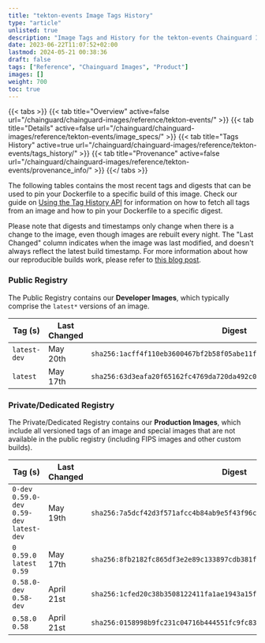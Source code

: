 ```yaml
---
title: "tekton-events Image Tags History"
type: "article"
unlisted: true
description: "Image Tags and History for the tekton-events Chainguard Image"
date: 2023-06-22T11:07:52+02:00
lastmod: 2024-05-21 00:38:36
draft: false
tags: ["Reference", "Chainguard Images", "Product"]
images: []
weight: 700
toc: true
---
```


{{< tabs >}}
{{< tab title="Overview" active=false url="/chainguard/chainguard-images/reference/tekton-events/" >}}
{{< tab title="Details" active=false url="/chainguard/chainguard-images/reference/tekton-events/image_specs/" >}}
{{< tab title="Tags History" active=true url="/chainguard/chainguard-images/reference/tekton-events/tags_history/" >}}
{{< tab title="Provenance" active=false url="/chainguard/chainguard-images/reference/tekton-events/provenance_info/" >}}
{{</ tabs >}}

The following tables contains the most recent tags and digests that can be used to pin your Dockerfile to a specific build of this image. Check our guide on [Using the Tag History API](/chainguard/chainguard-images/using-the-tag-history-api/) for information on how to fetch all tags from an image and how to pin your Dockerfile to a specific digest.

Please note that digests and timestamps only change when there is a change to the image, even though images are rebuilt every night. The "Last Changed" column indicates when the image was last modified, and doesn't always reflect the latest build timestamp. For more information about how our reproducible builds work, please refer to [this blog post](https://www.chainguard.dev/unchained/reproducing-chainguards-reproducible-image-builds).

### Public Registry
The Public Registry contains our **Developer Images**, which typically comprise the `latest*` versions of an image.

| Tag (s)       | Last Changed | Digest                                                                    |
|---------------|--------------|---------------------------------------------------------------------------|
|  `latest-dev` | May 20th     | `sha256:1acff4f110eb3600467bf2b58f05abe11f2232d33399678e6eff622fd15c93ff` |
|  `latest`     | May 17th     | `sha256:63d3eafa20f65162fc4769da720da492c0f335fdd265c08535de0f0b8d664aba` |


### Private/Dedicated Registry
The Private/Dedicated Registry contains our **Production Images**, which include all versioned tags of an image and special images that are not available in the public registry (including FIPS images and other custom builds).

| Tag (s)                                       | Last Changed | Digest                                                                    |
|-----------------------------------------------|--------------|---------------------------------------------------------------------------|
|  `0-dev` `0.59.0-dev` `0.59-dev` `latest-dev` | May 19th     | `sha256:7a5dcf42d3f571afcc4b84ab9e5f43f96c842074c76cde339ac2e26d2505170c` |
|  `0` `0.59.0` `latest` `0.59`                 | May 17th     | `sha256:8fb2182fc865df3e2e89c133897cdb381f43f5722848941a9e23b0f5c78c2b0d` |
|  `0.58.0-dev` `0.58-dev`                      | April 21st   | `sha256:1cfed20c38b3508122411fa1ae1943a15fb06ee38efe5784b43f8dacc4b2387e` |
|  `0.58.0` `0.58`                              | April 21st   | `sha256:0158998b9fc231c04716b444551fc9fc83daf5fa0df0cc44b03997cb1a44963b` |

